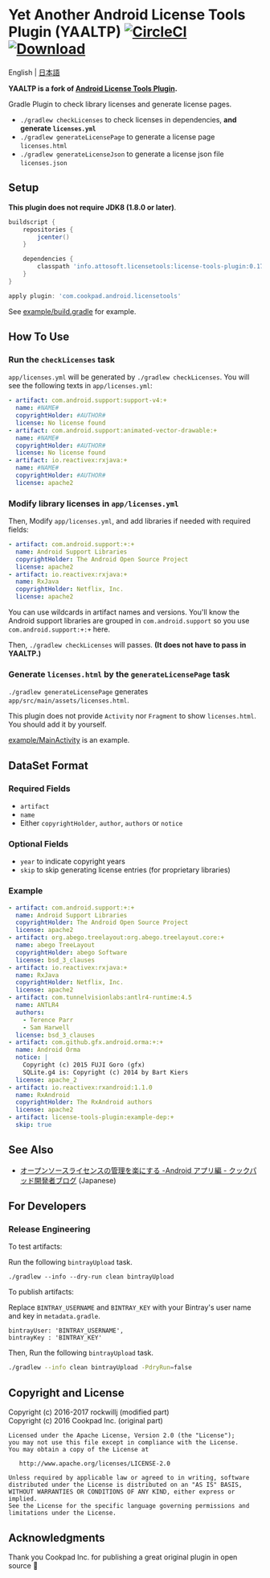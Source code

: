 # Yet Another Android License Tools Plugin (YAALTP) [![CircleCI](https://circleci.com/gh/cookpad/license-tools-plugin.svg?style=svg)](https://circleci.com/gh/cookpad/license-tools-plugin) [ ![Download](https://api.bintray.com/packages/attosoft/maven/license-tools-plugin/images/download.svg) ](https://bintray.com/attosoft/maven/license-tools-plugin/_latestVersion)

English | [日本語](README.ja.md)

**YAALTP is a fork of [Android License Tools Plugin](https://github.com/cookpad/license-tools-plugin).**

Gradle Plugin to check library licenses and generate license pages.

* `./gradlew checkLicenses` to check licenses in dependencies, **and generate `licenses.yml`**
* `./gradlew generateLicensePage` to generate a license page `licenses.html`
* `./gradlew generateLicenseJson` to generate a license json file `licenses.json`

## Setup

**This plugin does not require JDK8 (1.8.0 or later)**.

```gradle
buildscript {
    repositories {
        jcenter()
    }

    dependencies {
        classpath 'info.attosoft.licensetools:license-tools-plugin:0.17.0_r1'
    }
}

apply plugin: 'com.cookpad.android.licensetools'
```

See [example/build.gradle](example/build.gradle) for example.

## How To Use

### Run the `checkLicenses` task

`app/licenses.yml` will be generated by `./gradlew checkLicenses`.
You will see the following texts in `app/licenses.yml`:

```yaml
- artifact: com.android.support:support-v4:+
  name: #NAME#
  copyrightHolder: #AUTHOR#
  license: No license found
- artifact: com.android.support:animated-vector-drawable:+
  name: #NAME#
  copyrightHolder: #AUTHOR#
  license: No license found
- artifact: io.reactivex:rxjava:+
  name: #NAME#
  copyrightHolder: #AUTHOR#
  license: apache2
 ```

### Modify library licenses in `app/licenses.yml`

Then, Modify `app/licenses.yml`, and add libraries if needed with required fields:

```yaml
- artifact: com.android.support:+:+
  name: Android Support Libraries
  copyrightHolder: The Android Open Source Project
  license: apache2
- artifact: io.reactivex:rxjava:+
  name: RxJava
  copyrightHolder: Netflix, Inc.
  license: apache2
```

You can use wildcards in artifact names and versions.
You'll know the Android support libraries are grouped in `com.android.support` so you use `com.android.support:+:+` here.

Then, `./gradlew checkLicenses` will passes. **(It does not have to pass in YAALTP.)**

### Generate `licenses.html` by the `generateLicensePage` task

`./gradlew generateLicensePage` generates `app/src/main/assets/licenses.html`.

This plugin does not provide `Activity` nor `Fragment` to show `licenses.html`. You should add it by yourself.

[example/MainActivity](example/src/main/java/com/cookpad/android/licensetools/example/MainActivity.java) is an example.

## DataSet Format

### Required Fields

* `artifact`
* `name`
* Either `copyrightHolder`, `author`, `authors` or `notice`

### Optional Fields

* `year` to indicate copyright years
* `skip` to skip generating license entries (for proprietary libraries)

### Example

```yaml
- artifact: com.android.support:+:+
  name: Android Support Libraries
  copyrightHolder: The Android Open Source Project
  license: apache2
- artifact: org.abego.treelayout:org.abego.treelayout.core:+
  name: abego TreeLayout
  copyrightHolder: abego Software
  license: bsd_3_clauses
- artifact: io.reactivex:rxjava:+
  name: RxJava
  copyrightHolder: Netflix, Inc.
  license: apache2
- artifact: com.tunnelvisionlabs:antlr4-runtime:4.5
  name: ANTLR4
  authors:
    - Terence Parr
    - Sam Harwell
  license: bsd_3_clauses
- artifact: com.github.gfx.android.orma:+:+
  name: Android Orma
  notice: |
    Copyright (c) 2015 FUJI Goro (gfx)
    SQLite.g4 is: Copyright (c) 2014 by Bart Kiers
  license: apache_2
- artifact: io.reactivex:rxandroid:1.1.0
  name: RxAndroid
  copyrightHolder: The RxAndroid authors
  license: apache2
- artifact: license-tools-plugin:example-dep:+
  skip: true
```

## See Also

- [オープンソースライセンスの管理を楽にする -Android アプリ編 - クックパッド開発者ブログ](http://techlife.cookpad.com/entry/2016/04/28/183000) (Japanese)

## For Developers

### Release Engineering

To test artifacts:

Run the following `bintrayUpload` task.

```
./gradlew --info --dry-run clean bintrayUpload
```

To publish artifacts:

Replace `BINTRAY_USERNAME` and `BINTRAY_KEY` with your Bintray's user name and key in `metadata.gradle`.

```
bintrayUser: 'BINTRAY_USERNAME',
bintrayKey : 'BINTRAY_KEY'
```

Then, Run the following `bintrayUpload` task.

```sh
./gradlew --info clean bintrayUpload -PdryRun=false
```

## Copyright and License

Copyright (c) 2016-2017 rockwillj (modified part)<br>
Copyright (c) 2016 Cookpad Inc. (original part)

```
Licensed under the Apache License, Version 2.0 (the "License");
you may not use this file except in compliance with the License.
You may obtain a copy of the License at

   http://www.apache.org/licenses/LICENSE-2.0

Unless required by applicable law or agreed to in writing, software
distributed under the License is distributed on an "AS IS" BASIS,
WITHOUT WARRANTIES OR CONDITIONS OF ANY KIND, either express or implied.
See the License for the specific language governing permissions and
limitations under the License.
```

## Acknowledgments

Thank you Cookpad Inc. for publishing a great original plugin in open source :bow:
